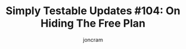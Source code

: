 ---
layout: default
title: "Simply Testable Updates #104: On Hiding The Free Plan"
author: joncram
continue_reading: false
newsletter:
    issue_number: 104th
    url: https://us5.campaign-archive2.com/?u=ac75e33d993d2b502e333ddd0&amp;id=bf8ed53c66
    highlights:
      - <a href="https://us5.campaign-archive2.com/?u=ac75e33d993d2b502e333ddd0&amp;id=bf8ed53c66#free-plan-hidden">Free Plan Hidden</a>
      - <a href="https://us5.campaign-archive2.com/?u=ac75e33d993d2b502e333ddd0&amp;id=bf8ed53c66#how-this-came-to-be">How This Came To Be</a>
      - <a href="https://us5.campaign-archive2.com/?u=ac75e33d993d2b502e333ddd0&amp;id=bf8ed53c66#fewer-new-signups">Won't This Result In Fewer New Signups?</a>
      - <a href="https://us5.campaign-archive2.com/?u=ac75e33d993d2b502e333ddd0&amp;id=bf8ed53c66#benefits-to-new-users">Benefits To New Users</a>
    closing_sentence: Expect the next newsletter in a week from now on 3 September 2014
---